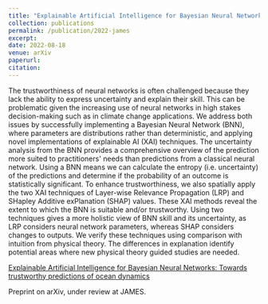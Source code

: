 ```yaml
---
title: "Explainable Artificial Intelligence for Bayesian Neural Networks: Towards trustworthy predictions of ocean dynamics"
collection: publications
permalink: /publication/2022-james
excerpt:
date: 2022-08-18
venue: arXiv
paperurl:
citation:
---
```


The trustworthiness of neural networks is often challenged because they lack the ability to express uncertainty and explain their skill. This can be problematic given the increasing use of neural networks in high stakes decision-making such as in climate change applications. We address both issues by successfully implementing a Bayesian Neural Network (BNN), where parameters are distributions rather than deterministic, and applying novel implementations of explainable AI (XAI) techniques. The uncertainty analysis from the BNN provides a comprehensive overview of the prediction more suited to practitioners' needs than predictions from a classical neural network. Using a BNN means we can calculate the entropy (i.e. uncertainty) of the predictions and determine if the probability of an outcome is statistically significant. To enhance trustworthiness, we also spatially apply the two XAI techniques of Layer-wise Relevance Propagation (LRP) and SHapley Additive exPlanation (SHAP) values. These XAI methods reveal the extent to which the BNN is suitable and/or trustworthy. Using two techniques gives a more holistic view of BNN skill and its uncertainty, as LRP considers neural network parameters, whereas SHAP considers changes to outputs. We verify these techniques using comparison with intuition from physical theory. The differences in explanation identify potential areas where new physical theory guided studies are needed.

[Explainable Artificial Intelligence for Bayesian Neural Networks: Towards trustworthy predictions of ocean dynamics](https://arxiv.org/abs/2205.00202)

Preprint on arXiv, under review at JAMES.

